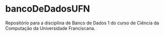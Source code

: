 # bancoDeDadosUFN
Repositório para a disciplina de Banco de Dados 1 do curso de Ciência da Computação da Universidade Franciscana.

